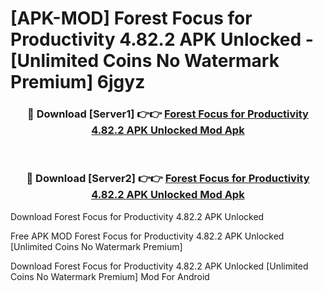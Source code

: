 # [APK-MOD] Forest  Focus for Productivity 4.82.2 APK Unlocked - [Unlimited Coins No Watermark Premium] 6jgyz



<div align="center">
<h3>🔴 Download [Server1] 👉👉 <a href="https://momento.my/?title=Forest__Focus_for_Productivity_4.82.2_APK_Unlocked">Forest  Focus for Productivity 4.82.2 APK Unlocked Mod Apk</a></h3><br>

<h3>🔴 Download [Server2] 👉👉 <a href="https://momento.my/?title=Forest__Focus_for_Productivity_4.82.2_APK_Unlocked">Forest  Focus for Productivity 4.82.2 APK Unlocked Mod Apk</a></h3>
</div>



Download Forest  Focus for Productivity 4.82.2 APK Unlocked 

Free APK MOD Forest  Focus for Productivity 4.82.2 APK Unlocked [Unlimited Coins No Watermark Premium]

Download Forest  Focus for Productivity 4.82.2 APK Unlocked [Unlimited Coins No Watermark Premium] Mod For Android
